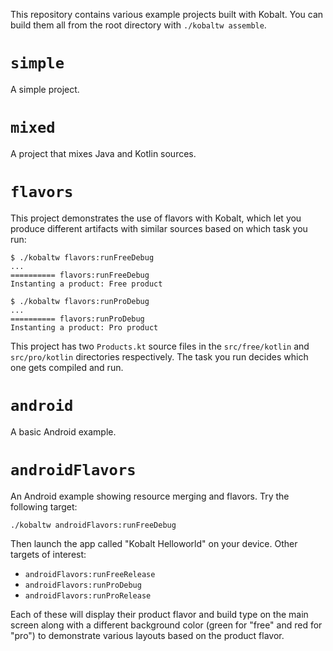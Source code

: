 This repository contains various example projects built with Kobalt. You can build them all from the root directory with `./kobaltw assemble`.

# `simple`

A simple project.

# `mixed`

A project that mixes Java and Kotlin sources.

# `flavors`

This project demonstrates the use of flavors with Kobalt, which let you produce different artifacts with similar sources based on which task you run:

```
$ ./kobaltw flavors:runFreeDebug
...
========== flavors:runFreeDebug
Instanting a product: Free product

$ ./kobaltw flavors:runProDebug
...
========== flavors:runProDebug
Instanting a product: Pro product
```

This project has two `Products.kt` source files in the `src/free/kotlin` and `src/pro/kotlin` directories respectively. The task you run decides which one gets compiled and run.

# `android`

A basic Android example.

# `androidFlavors`

An Android example showing resource merging and flavors. Try the following target:

```
./kobaltw androidFlavors:runFreeDebug
```

Then launch the app called "Kobalt Helloworld" on your device. Other targets of interest:

 - `androidFlavors:runFreeRelease`
 - `androidFlavors:runProDebug`
 - `androidFlavors:runProRelease`

 Each of these will display their product flavor and build type on the main screen along with a different background color (green for "free" and red for "pro") to demonstrate various layouts based on the product flavor.



